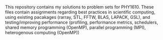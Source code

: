 This repository contains my solutions to problem sets for PHY1610. These files contain assignments regarding best practices in scientific computing, using existing pacakages (rarray, STL, FFTW, BLAS, LAPACK, GSL), and testing/improving performance (profiling, performance metrics, schedulers, shared memory programming (OpenMP), parallel programming (MPI), heterogenous computing (OpenMP))
